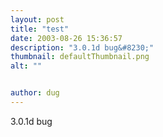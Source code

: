 ```yaml
---
layout: post
title: "test"
date: 2003-08-26 15:36:57
description: "3.0.1d bug&#8230;"
thumbnail: defaultThumbnail.png
alt: ""


author: dug
---
```


<p>3.0.1d bug</p>
